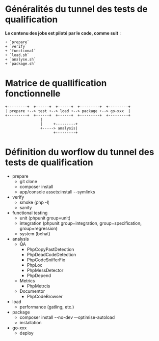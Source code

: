 Généralités du tunnel des tests de qualification
=====

**Le contenu des jobs est piloté par le code, comme suit** :

    + `prepare`
    + `verify`
    + `functional`
    + `load.sh`
    + `analyse.sh`
    + `package.sh`

Matrice de quallification fonctionnelle
=====

    +---------+  +------+  +------+  +---------+  +---------+
    | prepare +--> test +--> load +--> package +--> go-xxx  |
    +---------+  +------+  +------+  +---------+  +---------+
                    |
                    |     +---------+
                    +-----> analysis|
                          +---------+

Définition du worflow du tunnel des tests de qualification
=====

+ prepare
    + git clone
    + composer install
    + app/console assets:install --symlinks
+ verify
    + smoke (php -l)
    + sanity    
+ functional testing
    + unit (phpunit group=unit)
    + integration (phpunit group=integration, group=specification, group=regression)
    + system (behat)
+ analysis
    + QA
        + PhpCopyPastDetection
        + PhpDeadCodeDetection
        + PhpCodeSnifferFix
        + PhpLoc
        + PhpMessDetector
        + PhpDepend
    + Metrics
        + PhpMetrcis
    + Documentor
        + PhpCodeBrowser
+ load
    + performance (gatling, etc.)
+ package
    + composer install --no-dev --optimise-autoload
    + installation
+ go-xxx
    + deploy